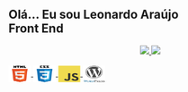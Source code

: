 
##  Olá... Eu sou  Leonardo Araújo <strong><br> Front End</strong></br>
<div align = "center">
  <a href="https://github.com/rafaballerini">
  <img height = "180em" src = "https://github-readme-stats.vercel.app/api?username=leonardoarauju7&show_icons=true&theme=dark&include_all_commits=true&count_private=true" />
  <img height = "180em" src = "https://github-readme-stats.vercel.app/api/top-langs/?username=leonardoarauju7&layout=compact&langs_count=7&theme=dark" />
</div>
  
 <div style = "display: inline_block"> <br>
   <img align = "center" alt = "leo-html" height = "30" width = "40" src = "https://github.com/devicons/devicon/blob/master/icons/html5/html5-original-wordmark.svg ">  
   <img align = "center" alt = "leo-css" height = "30" width = "40" src = "https://github.com/devicons/devicon/blob/master/icons/css3/css3-original-wordmark.svg ">
   <img align = "center" alt = "leo-Js" height = "30" width = "40" src = "https://github.com/devicons/devicon/blob/master/icons/javascript/javascript-original.svg ">
   <img align = "center" alt = "leo-Js" height = "30" width = "40" src = "https://github.com/devicons/devicon/blob/master/icons/wordpress/wordpress-original.svg">
  </div>
  
   ##
 
